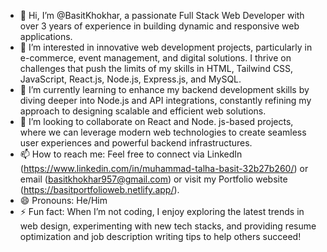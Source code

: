 - 👋 Hi, I’m @BasitKhokhar, a passionate Full Stack Web Developer with over 3 years of experience in building dynamic and responsive web applications.
- 👀 I’m interested in innovative web development projects, particularly in e-commerce, event management, and digital solutions. I thrive on challenges that push the limits of my skills in HTML, Tailwind CSS, JavaScript, React.js, Node.js, Express.js, and MySQL.
- 🌱 I’m currently learning to enhance my backend development skills by diving deeper into Node.js and API integrations, constantly refining my approach to designing scalable and efficient web solutions.
- 💞️ I’m looking to collaborate on React and Node. js-based projects, where we can leverage modern web technologies to create seamless user experiences and powerful backend infrastructures.
- 📫 How to reach me: Feel free to connect via LinkedIn (https://www.linkedin.com/in/muhammad-talha-basit-32b27b260/) or email (basitkhokhar957@gmail.com) or visit my Portfolio website (https://basitportfolioweb.netlify.app/).
- 😄 Pronouns: He/Him
- ⚡ Fun fact: When I’m not coding, I enjoy exploring the latest trends in web design, experimenting with new tech stacks, and providing resume optimization and job description writing tips to help others succeed!

<!---
BasitKhokhar/BasitKhokhar is a ✨ special ✨ repository because its `README.md` (this file) appears on your GitHub profile.
You can click the Preview link to take a look at your changes.
--->
